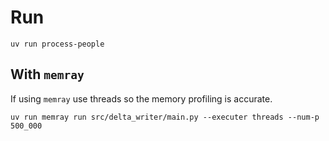 # Run

```shell
uv run process-people
```

## With `memray`

If using `memray` use threads so the memory profiling is accurate.
```shell
uv run memray run src/delta_writer/main.py --executer threads --num-p 500_000
```